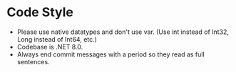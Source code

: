 # Code Style

* Please use native datatypes and don't use var. (Use int instead of Int32, Long instead of Int64, etc.)
* Codebase is .NET 8.0.
* Always end commit messages with a period so they read as full sentences.
